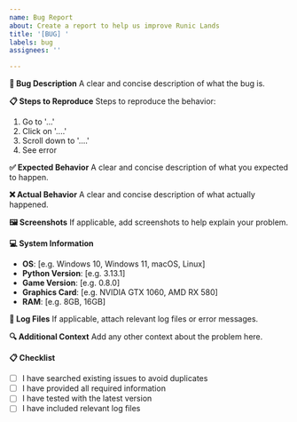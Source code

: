 ```yaml
---
name: Bug Report
about: Create a report to help us improve Runic Lands
title: '[BUG] '
labels: bug
assignees: ''

---
```


**🐛 Bug Description**
A clear and concise description of what the bug is.

**📋 Steps to Reproduce**
Steps to reproduce the behavior:
1. Go to '...'
2. Click on '....'
3. Scroll down to '....'
4. See error

**✅ Expected Behavior**
A clear and concise description of what you expected to happen.

**❌ Actual Behavior**
A clear and concise description of what actually happened.

**🖼️ Screenshots**
If applicable, add screenshots to help explain your problem.

**💻 System Information**
- **OS**: [e.g. Windows 10, Windows 11, macOS, Linux]
- **Python Version**: [e.g. 3.13.1]
- **Game Version**: [e.g. 0.8.0]
- **Graphics Card**: [e.g. NVIDIA GTX 1060, AMD RX 580]
- **RAM**: [e.g. 8GB, 16GB]

**📝 Log Files**
If applicable, attach relevant log files or error messages.

**🔍 Additional Context**
Add any other context about the problem here.

**📋 Checklist**
- [ ] I have searched existing issues to avoid duplicates
- [ ] I have provided all required information
- [ ] I have tested with the latest version
- [ ] I have included relevant log files
